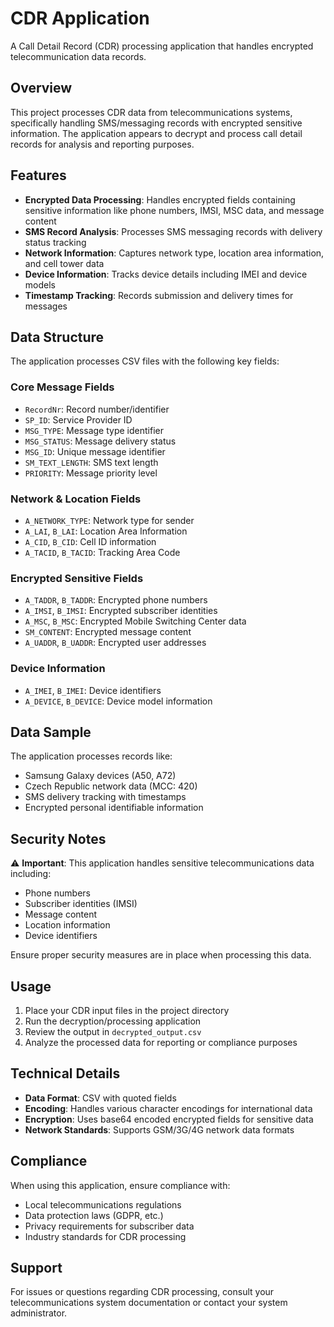 # CDR Application 

A Call Detail Record (CDR) processing application that handles encrypted telecommunication data records.

## Overview

This project processes CDR data from telecommunications systems, specifically handling SMS/messaging records with encrypted sensitive information. The application appears to decrypt and process call detail records for analysis and reporting purposes.

## Features

- **Encrypted Data Processing**: Handles encrypted fields containing sensitive information like phone numbers, IMSI, MSC data, and message content
- **SMS Record Analysis**: Processes SMS messaging records with delivery status tracking
- **Network Information**: Captures network type, location area information, and cell tower data
- **Device Information**: Tracks device details including IMEI and device models
- **Timestamp Tracking**: Records submission and delivery times for messages

## Data Structure

The application processes CSV files with the following key fields:

### Core Message Fields
- `RecordNr`: Record number/identifier
- `SP_ID`: Service Provider ID
- `MSG_TYPE`: Message type identifier
- `MSG_STATUS`: Message delivery status
- `MSG_ID`: Unique message identifier
- `SM_TEXT_LENGTH`: SMS text length
- `PRIORITY`: Message priority level

### Network & Location Fields
- `A_NETWORK_TYPE`: Network type for sender
- `A_LAI`, `B_LAI`: Location Area Information
- `A_CID`, `B_CID`: Cell ID information
- `A_TACID`, `B_TACID`: Tracking Area Code

### Encrypted Sensitive Fields
- `A_TADDR`, `B_TADDR`: Encrypted phone numbers
- `A_IMSI`, `B_IMSI`: Encrypted subscriber identities
- `A_MSC`, `B_MSC`: Encrypted Mobile Switching Center data
- `SM_CONTENT`: Encrypted message content
- `A_UADDR`, `B_UADDR`: Encrypted user addresses

### Device Information
- `A_IMEI`, `B_IMEI`: Device identifiers
- `A_DEVICE`, `B_DEVICE`: Device model information


## Data Sample

The application processes records like:
- Samsung Galaxy devices (A50, A72)
- Czech Republic network data (MCC: 420)
- SMS delivery tracking with timestamps
- Encrypted personal identifiable information

## Security Notes

⚠️ **Important**: This application handles sensitive telecommunications data including:
- Phone numbers
- Subscriber identities (IMSI)
- Message content
- Location information
- Device identifiers

Ensure proper security measures are in place when processing this data.

## Usage

1. Place your CDR input files in the project directory
2. Run the decryption/processing application
3. Review the output in `decrypted_output.csv`
4. Analyze the processed data for reporting or compliance purposes

## Technical Details

- **Data Format**: CSV with quoted fields
- **Encoding**: Handles various character encodings for international data
- **Encryption**: Uses base64 encoded encrypted fields for sensitive data
- **Network Standards**: Supports GSM/3G/4G network data formats

## Compliance

When using this application, ensure compliance with:
- Local telecommunications regulations
- Data protection laws (GDPR, etc.)
- Privacy requirements for subscriber data
- Industry standards for CDR processing

## Support

For issues or questions regarding CDR processing, consult your telecommunications system documentation or contact your system administrator.

